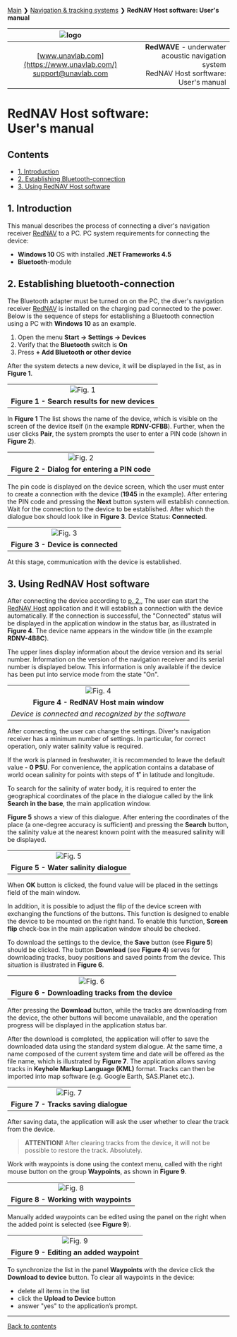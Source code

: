 [Main](/../../) ❯ [Navigation & tracking systems](/navigation_and_tracking_systems_en) ❯ **RedNAV Host software: User's manual**

<div style="page-break-after: always;"></div>

| ![logo](/documentation/sm_logo.png) |  |
| :---: | ---: |
| [www.unavlab.com](https://www.unavlab.com/) <br/> [support@unavlab.com](mailto:support@unavlab.com) | **RedWAVE** - underwater acoustic navigation system <br/> RedNAV Host sorftware: User's manual |

# RedNAV Host software: <br/> User's manual

<div style="page-break-after: always;"></div>

## Contents

- [1. Introduction](#1-introduction)
- [2. Establishing Bluetooth-connection](#2-establishing-bluetooth-connection)
- [3. Using RedNAV Host software](#3-using-rednav-host-software)

<div style="page-break-after: always;"></div>

## 1. Introduction
This manual describes the process of connecting a diver's navigation receiver [RedNAV](RedNAV_Specification_ru.md) to a PC.
PC system requirements for connecting the device:
- **Windows 10** OS with installed **.NET Frameworks 4.5**
- **Bluetooth**-module

## 2. Establishing bluetooth-connection
The Bluetooth adapter must be turned on on the PC, the diver's navigation receiver [RedNAV](RedNAV_Specification_ru.md) is installed on 
the charging pad connected to the power.
Below is the sequence of steps for establishing a Bluetooth connection using a PC with **Windows 10** as an example.

1. Open the menu **Start -> Settings -> Devices**
2. Verify that the **Bluetooth** switch is **On**
3. Press **+ Add Bluetooth or other device**

After the system detects a new device, it will be displayed in the list, as in **Figure 1**.

| |
| :---: |
| ![Fig. 1](/documentation/rdnvhost1_en.png)|
| **Figure 1 - Search results for new devices** |

In **Figure 1** The list shows the name of the device, which is visible on the screen of the device itself (in the example **RDNV-CFBB**). 
Further, when the user clicks **Pair**, the system prompts the user to enter a PIN code (shown in **Figure 2**).

| |
| :---: |
| ![Fig. 2](/documentation/rdnvhost2_en.png)|
| **Figure 2 - Dialog for entering a PIN code** |

The pin code is displayed on the device screen, which the user must enter to create a connection with the device (**1945** in the 
example). After entering the PIN code and pressing the **Next** button system will establish connection.
Wait for the connection to the device to be established. After which the dialogue box should look like in **Figure 3**. 
Device Status: **Connected**.

| |
| :---: |
| ![Fig. 3](/documentation/rdnvhost3_en.png)|
| **Figure 3 - Device is connected** |

At this stage, communication with the device is established.

## 3. Using RedNAV Host software
After connecting the device according to [p. 2.](#2-establishing-bluetooth-connection), The user can start the [RedNAV Host](https://api.github.com/repos/ucnl/RedNavHost/zipball) 
application and it will establish a connection with the device automatically. If the connection is successful, the "Connected" status 
will be displayed in the application window in the status bar, as illustrated in **Figure 4**. The device name appears in the window 
title (in the example **RDNV-4B8C**).

The upper lines display information about the device version and its serial number. Information on the version of the navigation receiver
 and its serial number is displayed below. This information is only available if the device has been put into service mode from the 
 state "On".

| |
| :---: |
| ![Fig. 4](/documentation/rdnvhost4_en.png)|
| **Figure 4 - RedNAV Host main window** |
| _Device is connected and recognized by the software_ |

After connecting, the user can change the settings. Diver's navigation receiver has a minimum number of settings.
In particular, for correct operation, only water salinity value is required.

If the work is planned in freshwater, it is recommended to leave the default value - **0 PSU**. For convenience, the application 
contains a database of world ocean salinity for points with steps of **1˚** in latitude and longitude.

To search for the salinity of water body, it is required to enter the geographical coordinates of the place in the dialogue called 
by the link **Search in the base**, the main application window.

**Figure 5** shows a view of this dialogue. After entering the coordinates of the place (a one-degree accuracy is sufficient) and pressing the **Search** button, the salinity value at the nearest known point with the measured salinity will be displayed.

| |
| :---: |
| ![Fig. 5](/documentation/rdnvhost5_en.png)|
| **Figure 5 - Water salinity dialogue** |

When **OK** button is clicked, the found value will be placed in the settings field of the main window.

In addition, it is possible to adjust the flip of the device screen with exchanging the functions of the buttons. This function is designed to enable the device to be mounted on the right hand.
To enable this function, **Screen flip** check-box in the main application window should be checked.

To download the settings to the device,  the **Save** button (see **Figure 5**) should be clicked.
The button **Download** (see **Figure 4**) serves for downloading tracks, buoy positions and saved points from the device.
This situation is illustrated in **Figure 6**.

| |
| :---: |
| ![Fig. 6](/documentation/rdnvhost6_en.png)|
| **Figure 6 - Downloading tracks from the device** |

After pressing the **Download** button, while the tracks are downloading from the device, the other buttons will become unavailable, and the operation progress will be displayed in the application status bar.

After the download is completed, the application will offer to save the downloaded data using the standard system dialogue. At the same time, a name composed of the current system time and date will be offered as the file name, which is illustrated by **Figure 7**.
The application allows saving tracks in **Keyhole Markup Language (KML)** format. Tracks can then be imported into map software (e.g. Google Earth, SAS.Planet etc.).

| |
| :---: |
| ![Fig. 7](/documentation/rdnvhost7_en.png)|
| **Figure 7 - Tracks saving dialogue** | 

After saving data, the application will ask the user whether to clear the track from the device.

> **ATTENTION!** After clearing tracks from the device, it will not be possible to restore the track. Absolutely.

Work with waypoints is done using the context menu, called with the right mouse button on the group **Waypoints**, as shown in **Figure 9**.

| |
| :---: |
| ![Fig. 8](/documentation/rdnvhost8_en.png)|
| **Figure 8 - Working with waypoints** |

Manually added waypoints can be edited using the panel on the right when the added point is selected (see **Figure 9**).

| |
| :---: |
| ![Fig. 9](/documentation/rdnvhost9_en.png)|
| **Figure 9 - Editing an added waypoint** |

To synchronize the list in the panel **Waypoints** with the device click the **Download to device** button. 
To clear all waypoints in the device: 
- delete all items in the list
- click the **Upload to Device** button
- answer "yes" to the application’s prompt.

<div style="page-break-after: always;"></div>

______________
[Back to contents](#contents)
 


